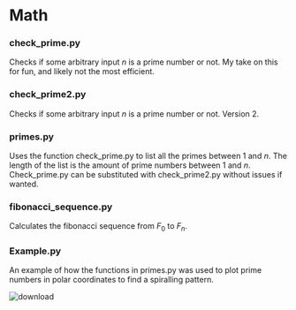 # Math
### check_prime.py 
Checks if some arbitrary input $n$ is a prime number or not. My take on this for fun, and likely not the most efficient. 

### check_prime2.py
Checks if some arbitrary input $n$ is a prime number or not. Version 2.

### primes.py
Uses the function check_prime.py to list all the primes between $1$ and $n$. The length of the list is the amount of prime numbers between $1$ and $n$. Check_prime.py can be substituted with check_prime2.py without issues if wanted.

### fibonacci_sequence.py
Calculates the fibonacci sequence from $F_0$ to $F_n$.

### Example.py
An example of how the functions in primes.py was used to plot prime numbers in polar coordinates to find a spiralling pattern.

![download](https://github.com/FM-Ahmed/Math/assets/128718838/6a7ac197-f3c0-41c8-918c-dff15ea72dd9)
